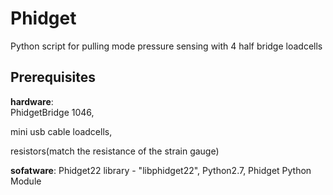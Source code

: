 # Phidget
Python script for pulling mode pressure sensing with 4 half bridge loadcells



## Prerequisites
**hardware**:  
PhidgetBridge 1046,

mini usb cable loadcells,

resistors(match the resistance of the strain gauge)

**sofatware**: Phidget22 library - "libphidget22",   Python2.7,  Phidget Python Module
